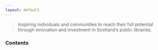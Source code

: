 ```yaml
---
layout: default
---
```


> Inspiring individuals and communities to reach their full potential through innovation and investment in Scotland’s public libraries.

### Contents

